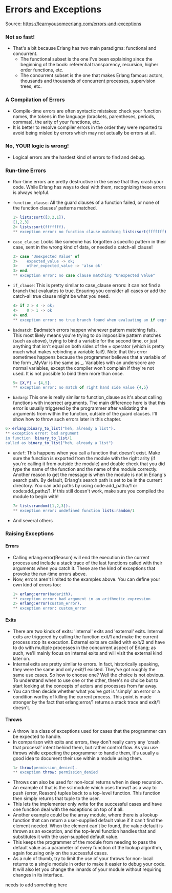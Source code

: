 # Errors and Exceptions

Source: https://learnyousomeerlang.com/errors-and-exceptions

### Not so fast!

- That's a bit because Erlang has two main paradigms: functional and concurrent.
  - The functional subset is the one I've been explaining since the beginning of the book: referential transparency, recursion, higher order functions, etc.
  - The concurrent subset is the one that makes Erlang famous: actors, thousands and thousands of concurrent processes, supervision trees, etc.

### A Compilation of Errors

- Compile-time errors are often syntactic mistakes: check your function names, the tokens in the language (brackets, parentheses, periods, commas), the arity of your functions, etc.
- It is better to resolve compiler errors in the order they were reported to avoid being misled by errors which may not actually be errors at all.

### No, YOUR logic is wrong!

- Logical errors are the hardest kind of errors to find and debug.

### Run-time Errors

- Run-time errors are pretty destructive in the sense that they crash your code. While Erlang has ways to deal with them, recognizing these errors is always helpful.
- `function_clause`: All the guard clauses of a function failed, or none of the function clauses' patterns matched.

  ```erlang
  1> lists:sort([3,2,1]).
  [1,2,3]
  2> lists:sort(fffffff).
  ** exception error: no function clause matching lists:sort(fffffff)
  ```

- `case_clause`: Looks like someone has forgotten a specific pattern in their case, sent in the wrong kind of data, or needed a catch-all clause!
  ```erlang
  3> case "Unexpected Value" of
  3>    expected_value -> ok;
  3>    other_expected_value -> 'also ok'
  3> end.
  ** exception error: no case clause matching "Unexpected Value"
  ```
- `if_clause`: This is pretty similar to case_clause errors: it can not find a branch that evaluates to true. Ensuring you consider all cases or add the catch-all true clause might be what you need.

  ```erlang
  4> if 2 > 4 -> ok;
  4>    0 > 1 -> ok
  4> end.
  ** exception error: no true branch found when evaluating an if expression
  ```

- `badmatch`: Badmatch errors happen whenever pattern matching fails. This most likely means you're trying to do impossible pattern matches (such as above), trying to bind a variable for the second time, or just anything that isn't equal on both sides of the = operator (which is pretty much what makes rebinding a variable fail!). Note that this error sometimes happens because the programmer believes that a variable of the form _MyVar is the same as _. Variables with an underscore are normal variables, except the compiler won't complain if they're not used. It is not possible to bind them more than once.
  ```erlang
  5> [X,Y] = {4,5}.
  ** exception error: no match of right hand side value {4,5}
  ```
- `badarg`: This one is really similar to function_clause as it's about calling functions with incorrect arguments. The main difference here is that this error is usually triggered by the programmer after validating the arguments from within the function, outside of the guard clauses. I'll show how to throw such errors later in this chapter.

```erlang
6> erlang:binary_to_list("heh, already a list").
** exception error: bad argument
in function  binary_to_list/1
called as binary_to_list("heh, already a list")
```

- `undef`: This happens when you call a function that doesn't exist. Make sure the function is exported from the module with the right arity (if you're calling it from outside the module) and double check that you did type the name of the function and the name of the module correctly. Another reason to get the message is when the module is not in Erlang's search path. By default, Erlang's search path is set to be in the current directory. You can add paths by using code:add_patha/1 or code:add_pathz/1. If this still doesn't work, make sure you compiled the module to begin with!

  ```erlang
  7> lists:random([1,2,3]).
  ** exception error: undefined function lists:random/1
  ```

- And several others

### Raising Exceptions

#### Errors

- Calling erlang:error(Reason) will end the execution in the current process and include a stack trace of the last functions called with their arguments when you catch it. These are the kind of exceptions that provoke the run-time errors above.
- Now, errors aren't limited to the examples above. You can define your own kind of errors too:
  ```erlang
  1> erlang:error(badarith).
  ** exception error: bad argument in an arithmetic expression
  2> erlang:error(custom_error).
  ** exception error: custom_error
  ```

#### Exits

- There are two kinds of exits: 'internal' exits and 'external' exits. Internal exits are triggered by calling the function exit/1 and make the current process stop its execution. External exits are called with exit/2 and have to do with multiple processes in the concurrent aspect of Erlang; as such, we'll mainly focus on internal exits and will visit the external kind later on.
- Internal exits are pretty similar to errors. In fact, historically speaking, they were the same and only exit/1 existed. They've got roughly the same use cases. So how to choose one? Well the choice is not obvious. To understand when to use one or the other, there's no choice but to start looking at the concepts of actors and processes from far away.
- You can then decide whether what you've got is 'simply' an error or a condition worthy of killing the current process. This point is made stronger by the fact that erlang:error/1 returns a stack trace and exit/1 doesn't.

#### Throws

- A throw is a class of exceptions used for cases that the programmer can be expected to handle.
- In comparison with exits and errors, they don't really carry any 'crash that process!' intent behind them, but rather control flow. As you use throws while expecting the programmer to handle them, it's usually a good idea to document their use within a module using them.
  ```erlang
  1> throw(permission_denied).
  ** exception throw: permission_denied
  ```
- Throws can also be used for non-local returns when in deep recursion. An example of that is the ssl module which uses throw/1 as a way to push {error, Reason} tuples back to a top-level function. This function then simply returns that tuple to the user.
- This lets the implementer only write for the successful cases and have one function deal with the exceptions on top of it all.
- Another example could be the array module, where there is a lookup function that can return a user-supplied default value if it can't find the element needed. When the element can't be found, the value default is thrown as an exception, and the top-level function handles that and substitutes it with the user-supplied default value.
- This keeps the programmer of the module from needing to pass the default value as a parameter of every function of the lookup algorithm, again focusing only on the successful cases.
- As a rule of thumb, try to limit the use of your throws for non-local returns to a single module in order to make it easier to debug your code. It will also let you change the innards of your module without requiring changes in its interface.

needs to add something here
